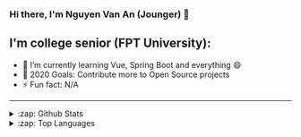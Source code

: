 ### Hi there, I'm Nguyen Van An (Jounger) 👋

<!--
**jounger/jounger** is a ✨ _special_ ✨ repository because its `README.md` (this file) appears on your GitHub profile.
-->

## I'm college senior (FPT University):

- 🌱 I’m currently learning Vue, Spring Boot and everything 😄
- 🥅 2020 Goals: Contribute more to Open Source projects
- ⚡ Fun fact: N/A

---

<details>
  <summary>:zap: Github Stats</summary>

  <img align="left" alt="Jounger's Github Stats" src="https://github-readme-stats.codestackr.vercel.app/api?username=jounger&show_icons=true&hide_border=true" />

</details>

<details>
  <summary>:zap: Top Languages</summary>

  <img align="left" alt="Jounger's Used Languages" src="https://github-readme-stats.vercel.app/api/top-langs/?username=jounger&layout=compact&hide_border=true" />

</details>
